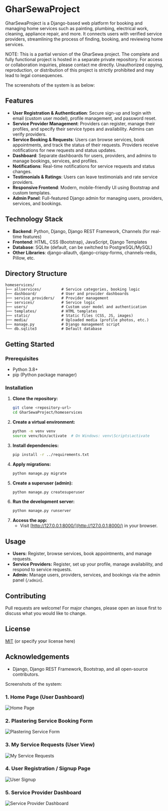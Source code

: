 # GharSewaProject

GharSewaProject is a Django-based web platform for booking and managing home services such as painting, plumbing, electrical work, cleaning, appliance repair, and more. It connects users with verified service providers, streamlining the process of finding, booking, and reviewing home services.


NOTE: This is a partial version of the GharSewa project. The complete and fully functional project is hosted in a separate private repository. For access or collaboration inquiries, please contact me directly. Unauthorized copying, reproduction, or distribution of this project is strictly prohibited and may lead to legal consequences.

The screenshots of the system is as below:

## Features

- **User Registration & Authentication**: Secure sign-up and login with email (custom user model), profile management, and password reset.
- **Service Provider Management**: Providers can register, manage their profiles, and specify their service types and availability. Admins can verify providers.
- **Service Booking & Requests**: Users can browse services, book appointments, and track the status of their requests. Providers receive notifications for new requests and status updates.
- **Dashboard**: Separate dashboards for users, providers, and admins to manage bookings, services, and profiles.
- **Notifications**: Real-time notifications for service requests and status changes.
- **Testimonials & Ratings**: Users can leave testimonials and rate service providers.
- **Responsive Frontend**: Modern, mobile-friendly UI using Bootstrap and custom templates.
- **Admin Panel**: Full-featured Django admin for managing users, providers, services, and bookings.

## Technology Stack

- **Backend**: Python, Django, Django REST Framework, Channels (for real-time features)
- **Frontend**: HTML, CSS (Bootstrap), JavaScript, Django Templates
- **Database**: SQLite (default, can be switched to PostgreSQL/MySQL)
- **Other Libraries**: django-allauth, django-crispy-forms, channels-redis, Pillow, etc.

## Directory Structure

```
homeservices/
├── allservices/         # Service categories, booking logic
├── dashboard/           # User and provider dashboards
├── service_providers/   # Provider management
├── services/            # Service logic
├── users/               # Custom user model and authentication
├── templates/           # HTML templates
├── static/              # Static files (CSS, JS, images)
├── media/               # Uploaded media (profile photos, etc.)
├── manage.py            # Django management script
└── db.sqlite3           # Default database
```

## Getting Started

### Prerequisites
- Python 3.8+
- pip (Python package manager)

### Installation
1. **Clone the repository:**
   ```bash
   git clone <repository-url>
   cd GharSewaProject/homeservices
   ```
2. **Create a virtual environment:**
   ```bash
   python -m venv venv
   source venv/bin/activate  # On Windows: venv\Scripts\activate
   ```
3. **Install dependencies:**
   ```bash
   pip install -r ../requirements.txt
   ```
4. **Apply migrations:**
   ```bash
   python manage.py migrate
   ```
5. **Create a superuser (admin):**
   ```bash
   python manage.py createsuperuser
   ```
6. **Run the development server:**
   ```bash
   python manage.py runserver
   ```
7. **Access the app:**
   - Visit [http://127.0.0.1:8000/](http://127.0.0.1:8000/) in your browser.

## Usage
- **Users:** Register, browse services, book appointments, and manage requests.
- **Service Providers:** Register, set up your profile, manage availability, and respond to service requests.
- **Admin:** Manage users, providers, services, and bookings via the admin panel (`/admin`).

## Contributing
Pull requests are welcome! For major changes, please open an issue first to discuss what you would like to change.

## License
[MIT](LICENSE) (or specify your license here)

## Acknowledgements
- Django, Django REST Framework, Bootstrap, and all open-source contributors.

Screenshots of the system:

### 1. Home Page (User Dashboard)
![Home Page](screenshots/homepage.png)

### 2. Plastering Service Booking Form
![Plastering Service Form](screenshots/service_form.png)

### 3. My Service Requests (User View)
![My Service Requests](screenshots/my_service_request.png)

### 4. User Registration / Signup Page
![User Signup](screenshots/user_signup.png)

### 5. Service Provider Dashboard
![Service Provider Dashboard](screenshots/service_provider_dashboard.png)
